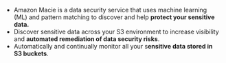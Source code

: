 - Amazon Macie is a data security service that uses machine learning (ML) and pattern matching to discover and help **protect your sensitive data.**
- Discover sensitive data across your S3 environment to increase visibility and **automated remediation of data security risks**.
- Automatically and continually monitor all your s**ensitive data stored in S3 buckets**.